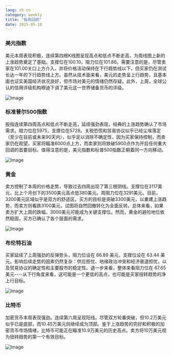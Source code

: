 ```yaml
---
lang: zh-cn
category: weekly
title: "每周回顾"
date: 2025-05-18
---
```


### 美元指数

美元本周表现积极，连续第四根K线图呈现高点和低点不断走高，为周线图上新的上涨趋势奠定了基础。支撑位在100.10，阻力位在101.86。需要注意的是，尽管卖家在101.00关口上方介入，并将价格活动保持在下行趋势线以下，但买家仍在测试长达一年的下行趋势线上方。虽然从技术面来看，美元的走势呈上行趋势，且基本面也证实美国经济状况良好，但市场对美元的情绪仍然存疑。此外，上周，全球公认的信用评级机构穆迪下调了美元这一世界储备货币的评级。

![Image](https://markleighedu.github.io/img/May-2025/18-May-2025/usdindex.jpg)

### 标准普尔500指数

股指连续第四周高点和低点不断走高，延续强劲表现，经典的上涨趋势确认了市场需求。阻力位在5975，支撑位在5728。关税恐慌和贸易协议似乎已经尘埃落定（至少在目前或未来90天内），似乎足以消除不确定性，因为买家保持控制，而卖家仍在观望。买家将瞄准6000点上方，而卖家则将跌破5900点作为开启任何重大回调的首要目标。值得注意的是，美元指数和标普500指数正朝着同一方向移动。

![Image](https://markleighedu.github.io/img/May-2025/18-May-2025/sp500.jpg)

### 黄金

卖方控制了本周的价格走势，导致过去四周出现了第三根阴线。支撑位在3117美元，比上个月创下的3500美元高点低380美元。周阻力位在3291美元。目前，3200美元区域似乎是双方的舒适区。买方的目标是突破3300美元，以重建上涨趋势，而卖方则看跌3100美元，试图将自然回撤转化为全面反转。总体来看，如果卖方扩大上周的跌幅，3000美元可能成为关键支撑位。然而，黄金的避险地位依然稳固，买方已确认了各个层面的需求。

![Image](https://markleighedu.github.io/img/May-2025/18-May-2025/gold.jpg)

### 布伦特石油

买家延续了上周强劲的反弹势头，阻力位设在 66.89 美元，支撑位设在 63.44 美元。影响后续走势的因素仍然复杂：供应担忧、地缘政治冲突和经济衰退担忧，以及贸易协议的确定性和主要股市的稳定性。退一步来看，整体来看阻力位在 67.65 美元----从下行角度来看，这可能是一个更低的高点，也可能是买家扭转趋势的净上行目标。

![Image](https://markleighedu.github.io/img/May-2025/18-May-2025/brentoil.jpg)

### 比特币

加密货币本周表现强劲。连续第六周呈现阳线。尽管双方轮番突破，但10.2万美元似乎已是底部，而10.45万美元则继续成为顶部。鉴于上涨趋势的完好和积极的加密货币市场情绪，比特币可能正在瞄准10.9万美元的历史高点。卖方将10万美元视为扭转趋势的第一个有效目标。

![Image](https://markleighedu.github.io/img/May-2025/18-May-2025/bitcoin.jpg)

